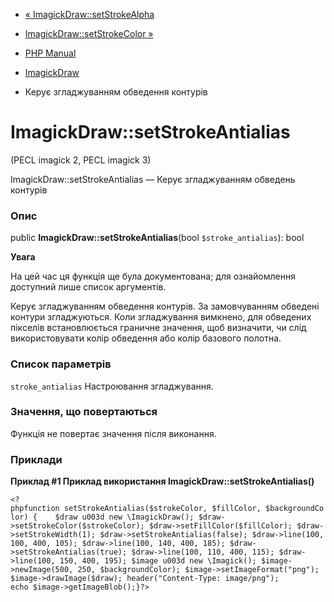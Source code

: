 - [« ImagickDraw::setStrokeAlpha](imagickdraw.setstrokealpha.md)
- [ImagickDraw::setStrokeColor »](imagickdraw.setstrokecolor.md)

- [PHP Manual](index.md)
- [ImagickDraw](class.imagickdraw.md)
- Керує згладжуванням обведення контурів

# ImagickDraw::setStrokeAntialias

(PECL imagick 2, PECL imagick 3)

ImagickDraw::setStrokeAntialias — Керує згладжуванням обведень
контурів

### Опис

public **ImagickDraw::setStrokeAntialias**(bool `$stroke_antialias`):
bool

**Увага**

На цей час ця функція ще була документована; для
ознайомлення доступний лише список аргументів.

Керує згладжуванням обведення контурів. За замовчуванням обведені контури
згладжуються. Коли згладжування вимкнено, для обведених пікселів
встановлюється граничне значення, щоб визначити, чи слід
використовувати колір обведення або колір базового полотна.

### Список параметрів

`stroke_antialias`
Настроювання згладжування.

### Значення, що повертаються

Функція не повертає значення після виконання.

### Приклади

**Приклад #1 Приклад використання **ImagickDraw::setStrokeAntialias()****

` <?phpfunction setStrokeAntialias($strokeColor, $fillColor, $backgroundColor) {    $draw u003d new \ImagickDraw(); $draw->setStrokeColor($strokeColor); $draw->setFillColor($fillColor); $draw->setStrokeWidth(1); $draw->setStrokeAntialias(false); $draw->line(100, 100, 400, 105); $draw->line(100, 140, 400, 185); $draw->setStrokeAntialias(true); $draw->line(100, 110, 400, 115); $draw->line(100, 150, 400, 195); $image u003d new \Imagick(); $image->newImage(500, 250, $backgroundColor); $image->setImageFormat("png"); $image->drawImage($draw); header("Content-Type: image/png"); echo $image->getImageBlob();}?> `
